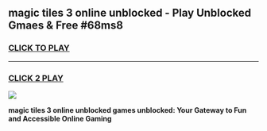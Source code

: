 
## magic tiles 3 online unblocked - Play Unblocked Gmaes & Free #68ms8
<h3>
<a href="https://news.freeplayer.one?title=magic_tiles_3_online_unblocked&ref=03M">CLICK TO PLAY</a></h3>
<hr>

<h3>
<a href="https://news.freeplayer.one?title=magic_tiles_3_online_unblocked&ref=03M">CLICK 2 PLAY</a>
  
</h3>

<a href="https://news.freeplayer.one?title=magic_tiles_3_online_unblocked&ref=03M"><img src="https://clearcache.store/games.png"></a>


**magic tiles 3 online unblocked games unblocked: Your Gateway to Fun and Accessible Online Gaming**
